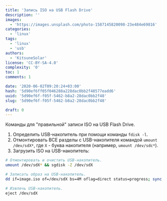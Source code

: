 ```yaml
---
title: 'Запись ISO на USB Flash Drive'
description: ''
images:
  - 'https://images.unsplash.com/photo-1587145820098-23e484e69816'
categories:
  - 'linux'
tags:
  - 'linux'
  - 'usb'
authors:
  - 'KitsuneSolar'
license: 'CC-BY-SA-4.0'
complexity: '0'
toc: 1
comments: 1

date: '2020-06-02T09:20:24+03:00'
hash: '5d90ef6ff05f046288a228dac0bb2f48577eadd6'
uuid: '5d90ef6f-f05f-5462-b8a2-28dac0bb2f48'
slug: '5d90ef6f-f05f-5462-b8a2-28dac0bb2f48'

draft: 0
---
```


Команды для "правильной" записи ISO на USB Flash Drive.

<!--more-->

1. Определить USB-накопитель при помощи команды `fdisk -l`.
2. Отмонтировать ВСЕ разделы с USB-накопителя командой `umount /dev/sdX*`, где `X` - буква накопителя (например, `umount /dev/sdc*`).
3. Загрузить ISO на USB-накопитель:

```sh
# Отмонтировать и очистить USB-накопитель.
umount /dev/sdX* && sgdisk -Z /dev/sdX

# Записать образ на USB-накопитель.
dd if=image.iso of=/dev/sdX bs=4M oflag=direct status=progress; sync

# Извлечь USB-накопитель.
eject /dev/sdX
```
